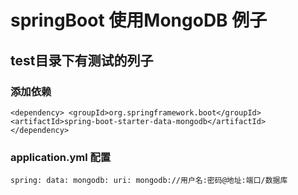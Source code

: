 # springBoot 使用MongoDB 例子
## test目录下有测试的列子
### 添加依赖

`<dependency>
      <groupId>org.springframework.boot</groupId>
      <artifactId>spring-boot-starter-data-mongodb</artifactId>
 </dependency>`
 
### application.yml 配置

`spring:
   data:
     mongodb:
       uri: mongodb://用户名:密码@地址:端口/数据库`
